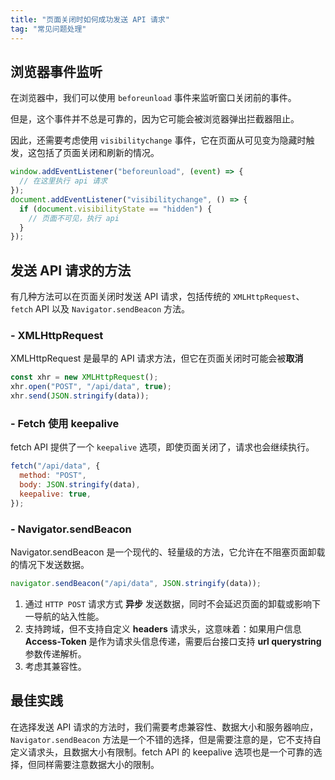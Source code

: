 ```yaml
---
title: "页面关闭时如何成功发送 API 请求"
tag: "常见问题处理"
---
```


## 浏览器事件监听

在浏览器中，我们可以使用 `beforeunload` 事件来监听窗口关闭前的事件。

但是，这个事件并不总是可靠的，因为它可能会被浏览器弹出拦截器阻止。

因此，还需要考虑使用 `visibilitychange` 事件，它在页面从可见变为隐藏时触发，这包括了页面关闭和刷新的情况。

```js
window.addEventListener("beforeunload", (event) => {
  // 在这里执行 api 请求
});
document.addEventListener("visibilitychange", () => {
  if (document.visibilityState == "hidden") {
    // 页面不可见，执行 api
  }
});
```

## 发送 API 请求的方法

有几种方法可以在页面关闭时发送 API 请求，包括传统的 `XMLHttpRequest`、`fetch` API 以及 `Navigator.sendBeacon` 方法。

### \- XMLHttpRequest

XMLHttpRequest 是最早的 API 请求方法，但它在页面关闭时可能会被**取消**

```js
const xhr = new XMLHttpRequest();
xhr.open("POST", "/api/data", true);
xhr.send(JSON.stringify(data));
```

### \- Fetch 使用 keepalive

fetch API 提供了一个 `keepalive` 选项，即使页面关闭了，请求也会继续执行。

```js
fetch("/api/data", {
  method: "POST",
  body: JSON.stringify(data),
  keepalive: true,
});
```

### \- Navigator.sendBeacon

Navigator.sendBeacon 是一个现代的、轻量级的方法，它允许在不阻塞页面卸载的情况下发送数据。

```js
navigator.sendBeacon("/api/data", JSON.stringify(data));
```

1. 通过 `HTTP POST` 请求方式 **异步** 发送数据，同时不会延迟页面的卸载或影响下一导航的站入性能。
2. 支持跨域，但不支持自定义 **headers** 请求头，这意味着：如果用户信息 **Access-Token** 是作为请求头信息传递，需要后台接口支持 **url querystring** 参数传递解析。
3. 考虑其兼容性。

## 最佳实践

在选择发送 API 请求的方法时，我们需要考虑兼容性、数据大小和服务器响应，`Navigator.sendBeacon` 方法是一个不错的选择，但是需要注意的是，它不支持自定义请求头，且数据大小有限制。fetch API 的 keepalive 选项也是一个可靠的选择，但同样需要注意数据大小的限制。
